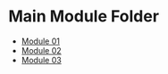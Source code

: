 # Main Module Folder

* [Module 01](./module_01/content/content_01.md)
* [Module 02](./module_02/content/content_02.md)
* [Module 03](./module_03/content/content_03.md)
